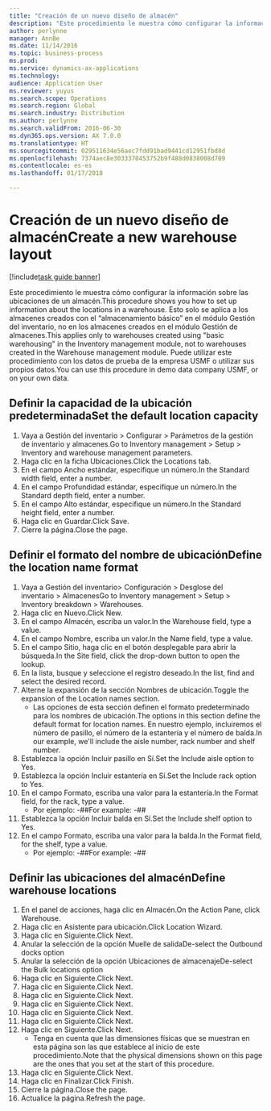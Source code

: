 ```yaml
---
title: "Creación de un nuevo diseño de almacén"
description: "Este procedimiento le muestra cómo configurar la información sobre las ubicaciones de un almacén."
author: perlynne
manager: AnnBe
ms.date: 11/14/2016
ms.topic: business-process
ms.prod: 
ms.service: dynamics-ax-applications
ms.technology: 
audience: Application User
ms.reviewer: yuyus
ms.search.scope: Operations
ms.search.region: Global
ms.search.industry: Distribution
ms.author: perlynne
ms.search.validFrom: 2016-06-30
ms.dyn365.ops.version: AX 7.0.0
ms.translationtype: HT
ms.sourcegitcommit: 029511634e56aec7fdd91bad9441cd12951fbd8d
ms.openlocfilehash: 7374aec8e3033370453752b9f488d0838008d709
ms.contentlocale: es-es
ms.lasthandoff: 01/17/2018

---
```

# <a name="create-a-new-warehouse-layout"></a><span data-ttu-id="fca36-103">Creación de un nuevo diseño de almacén</span><span class="sxs-lookup"><span data-stu-id="fca36-103">Create a new warehouse layout</span></span>

[!include[task guide banner](../../includes/task-guide-banner.md)]

<span data-ttu-id="fca36-104">Este procedimiento le muestra cómo configurar la información sobre las ubicaciones de un almacén.</span><span class="sxs-lookup"><span data-stu-id="fca36-104">This procedure shows you how to set up information about the locations in a warehouse.</span></span> <span data-ttu-id="fca36-105">Esto solo se aplica a los almacenes creados con el “almacenamiento básico” en el módulo Gestión del inventario, no en los almacenes creados en el módulo Gestión de almacenes.</span><span class="sxs-lookup"><span data-stu-id="fca36-105">This applies only to warehouses created using "basic warehousing" in the Inventory management module, not to warehouses created in the Warehouse management module.</span></span> <span data-ttu-id="fca36-106">Puede utilizar este procedimiento con los datos de prueba de la empresa USMF o utilizar sus propios datos.</span><span class="sxs-lookup"><span data-stu-id="fca36-106">You can use this procedure in demo data company USMF, or on your own data.</span></span>


## <a name="set-the-default-location-capacity"></a><span data-ttu-id="fca36-107">Definir la capacidad de la ubicación predeterminada</span><span class="sxs-lookup"><span data-stu-id="fca36-107">Set the default location capacity</span></span>
1. <span data-ttu-id="fca36-108">Vaya a Gestión del inventario > Configurar > Parámetros de la gestión de inventario y almacenes.</span><span class="sxs-lookup"><span data-stu-id="fca36-108">Go to Inventory management > Setup > Inventory and warehouse management parameters.</span></span>
2. <span data-ttu-id="fca36-109">Haga clic en la ficha Ubicaciones.</span><span class="sxs-lookup"><span data-stu-id="fca36-109">Click the Locations tab.</span></span>
3. <span data-ttu-id="fca36-110">En el campo Ancho estándar, especifique un número.</span><span class="sxs-lookup"><span data-stu-id="fca36-110">In the Standard width field, enter a number.</span></span>
4. <span data-ttu-id="fca36-111">En el campo Profundidad estándar, especifique un número.</span><span class="sxs-lookup"><span data-stu-id="fca36-111">In the Standard depth field, enter a number.</span></span>
5. <span data-ttu-id="fca36-112">En el campo Alto estándar, especifique un número.</span><span class="sxs-lookup"><span data-stu-id="fca36-112">In the Standard height field, enter a number.</span></span>
6. <span data-ttu-id="fca36-113">Haga clic en Guardar.</span><span class="sxs-lookup"><span data-stu-id="fca36-113">Click Save.</span></span>
7. <span data-ttu-id="fca36-114">Cierre la página.</span><span class="sxs-lookup"><span data-stu-id="fca36-114">Close the page.</span></span>

## <a name="define-the-location-name-format"></a><span data-ttu-id="fca36-115">Definir el formato del nombre de ubicación</span><span class="sxs-lookup"><span data-stu-id="fca36-115">Define the location name format</span></span>
1. <span data-ttu-id="fca36-116">Vaya a Gestión del inventario> Configuración > Desglose del inventario > Almacenes</span><span class="sxs-lookup"><span data-stu-id="fca36-116">Go to Inventory management > Setup > Inventory breakdown > Warehouses.</span></span>
2. <span data-ttu-id="fca36-117">Haga clic en Nuevo.</span><span class="sxs-lookup"><span data-stu-id="fca36-117">Click New.</span></span>
3. <span data-ttu-id="fca36-118">En el campo Almacén, escriba un valor.</span><span class="sxs-lookup"><span data-stu-id="fca36-118">In the Warehouse field, type a value.</span></span>
4. <span data-ttu-id="fca36-119">En el campo Nombre, escriba un valor.</span><span class="sxs-lookup"><span data-stu-id="fca36-119">In the Name field, type a value.</span></span>
5. <span data-ttu-id="fca36-120">En el campo Sitio, haga clic en el botón desplegable para abrir la búsqueda.</span><span class="sxs-lookup"><span data-stu-id="fca36-120">In the Site field, click the drop-down button to open the lookup.</span></span>
6. <span data-ttu-id="fca36-121">En la lista, busque y seleccione el registro deseado.</span><span class="sxs-lookup"><span data-stu-id="fca36-121">In the list, find and select the desired record.</span></span>
7. <span data-ttu-id="fca36-122">Alterne la expansión de la sección Nombres de ubicación.</span><span class="sxs-lookup"><span data-stu-id="fca36-122">Toggle the expansion of the Location names section.</span></span>
    * <span data-ttu-id="fca36-123">Las opciones de esta sección definen el formato predeterminado para los nombres de ubicación.</span><span class="sxs-lookup"><span data-stu-id="fca36-123">The options in this section define the default format for location names.</span></span> <span data-ttu-id="fca36-124">En nuestro ejemplo, incluiremos el número de pasillo, el número de la estantería y el número de balda.</span><span class="sxs-lookup"><span data-stu-id="fca36-124">In our example, we'll include the aisle number, rack number and shelf number.</span></span>  
8. <span data-ttu-id="fca36-125">Establezca la opción Incluir pasillo en Sí.</span><span class="sxs-lookup"><span data-stu-id="fca36-125">Set the Include aisle option to Yes.</span></span>
9. <span data-ttu-id="fca36-126">Establezca la opción Incluir estantería en Sí.</span><span class="sxs-lookup"><span data-stu-id="fca36-126">Set the Include rack option to Yes.</span></span>
10. <span data-ttu-id="fca36-127">En el campo Formato, escriba una valor para la estantería.</span><span class="sxs-lookup"><span data-stu-id="fca36-127">In the Format field, for the rack, type a value.</span></span>
    * <span data-ttu-id="fca36-128">Por ejemplo: -##</span><span class="sxs-lookup"><span data-stu-id="fca36-128">For example: -##</span></span>  
11. <span data-ttu-id="fca36-129">Establezca la opción Incluir balda en Sí.</span><span class="sxs-lookup"><span data-stu-id="fca36-129">Set the Include shelf option to Yes.</span></span>
12. <span data-ttu-id="fca36-130">En el campo Formato, escriba una valor para la balda.</span><span class="sxs-lookup"><span data-stu-id="fca36-130">In the Format field, for the shelf, type a value.</span></span>
    * <span data-ttu-id="fca36-131">Por ejemplo: -##</span><span class="sxs-lookup"><span data-stu-id="fca36-131">For example: -##</span></span>  

## <a name="define-warehouse-locations"></a><span data-ttu-id="fca36-132">Definir las ubicaciones del almacén</span><span class="sxs-lookup"><span data-stu-id="fca36-132">Define warehouse locations</span></span>
1. <span data-ttu-id="fca36-133">En el panel de acciones, haga clic en Almacén.</span><span class="sxs-lookup"><span data-stu-id="fca36-133">On the Action Pane, click Warehouse.</span></span>
2. <span data-ttu-id="fca36-134">Haga clic en Asistente para ubicación.</span><span class="sxs-lookup"><span data-stu-id="fca36-134">Click Location Wizard.</span></span>
3. <span data-ttu-id="fca36-135">Haga clic en Siguiente.</span><span class="sxs-lookup"><span data-stu-id="fca36-135">Click Next.</span></span>
4. <span data-ttu-id="fca36-136">Anular la selección de la opción Muelle de salida</span><span class="sxs-lookup"><span data-stu-id="fca36-136">De-select the Outbound docks option</span></span>
5. <span data-ttu-id="fca36-137">Anular la selección de la opción Ubicaciones de almacenaje</span><span class="sxs-lookup"><span data-stu-id="fca36-137">De-select the Bulk locations option</span></span>
6. <span data-ttu-id="fca36-138">Haga clic en Siguiente.</span><span class="sxs-lookup"><span data-stu-id="fca36-138">Click Next.</span></span>
7. <span data-ttu-id="fca36-139">Haga clic en Siguiente.</span><span class="sxs-lookup"><span data-stu-id="fca36-139">Click Next.</span></span>
8. <span data-ttu-id="fca36-140">Haga clic en Siguiente.</span><span class="sxs-lookup"><span data-stu-id="fca36-140">Click Next.</span></span>
9. <span data-ttu-id="fca36-141">Haga clic en Siguiente.</span><span class="sxs-lookup"><span data-stu-id="fca36-141">Click Next.</span></span>
10. <span data-ttu-id="fca36-142">Haga clic en Siguiente.</span><span class="sxs-lookup"><span data-stu-id="fca36-142">Click Next.</span></span>
11. <span data-ttu-id="fca36-143">Haga clic en Siguiente.</span><span class="sxs-lookup"><span data-stu-id="fca36-143">Click Next.</span></span>
12. <span data-ttu-id="fca36-144">Haga clic en Siguiente.</span><span class="sxs-lookup"><span data-stu-id="fca36-144">Click Next.</span></span>
    * <span data-ttu-id="fca36-145">Tenga en cuenta que las dimensiones físicas que se muestran en esta página son las que establece al inicio de este procedimiento.</span><span class="sxs-lookup"><span data-stu-id="fca36-145">Note that the physical dimensions shown on this page are the ones that you set at the start of this procedure.</span></span>  
13. <span data-ttu-id="fca36-146">Haga clic en Siguiente.</span><span class="sxs-lookup"><span data-stu-id="fca36-146">Click Next.</span></span>
14. <span data-ttu-id="fca36-147">Haga clic en Finalizar.</span><span class="sxs-lookup"><span data-stu-id="fca36-147">Click Finish.</span></span>
15. <span data-ttu-id="fca36-148">Cierre la página.</span><span class="sxs-lookup"><span data-stu-id="fca36-148">Close the page.</span></span>
16. <span data-ttu-id="fca36-149">Actualice la página.</span><span class="sxs-lookup"><span data-stu-id="fca36-149">Refresh the page.</span></span>

